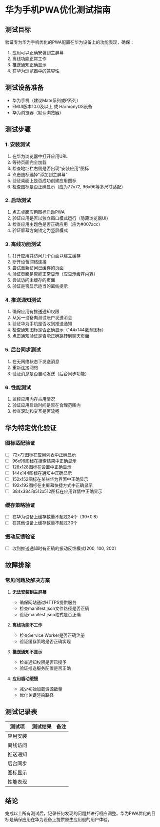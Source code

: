 # 华为手机PWA优化测试指南

## 测试目标
验证专为华为手机优化的PWA配置在华为设备上的功能表现，确保：
1. 应用可以正确安装到主屏幕
2. 离线功能正常工作
3. 推送通知正确显示
4. 在华为浏览器中的兼容性

## 测试设备准备
- 华为手机（建议Mate系列或P系列）
- EMUI版本10.0及以上 或 HarmonyOS设备
- 华为浏览器（默认浏览器）

## 测试步骤

### 1. 安装测试
1. 在华为浏览器中打开应用URL
2. 等待页面完全加载
3. 检查地址栏右侧是否出现"安装应用"图标
4. 点击图标选择"添加到主屏幕"
5. 验证桌面上是否成功创建应用图标
6. 检查图标是否正确显示（应为72x72, 96x96等多尺寸适配）

### 2. 启动测试
1. 点击桌面应用图标启动PWA
2. 验证应用是否以独立窗口模式运行（隐藏浏览器UI）
3. 检查应用主题色是否正确应用（应为#007acc）
4. 验证屏幕方向锁定为竖屏模式

### 3. 离线功能测试
1. 打开应用并访问几个页面以建立缓存
2. 断开设备网络连接
3. 尝试重新访问已缓存的页面
4. 验证页面是否能正常显示（应显示缓存内容）
5. 尝试访问未缓存的页面
6. 验证是否显示适当的离线提示

### 4. 推送通知测试
1. 确保应用有推送通知权限
2. 从另一设备向测试账户发送消息
3. 验证华为手机是否收到推送通知
4. 检查通知图标是否正确显示（144x144徽章图标）
5. 点击通知验证是否能正确跳转到聊天页面

### 5. 后台同步测试
1. 在无网络状态下发送消息
2. 重新连接网络
3. 验证消息是否自动发送（后台同步功能）

### 6. 性能测试
1. 监控应用内存占用情况
2. 验证应用启动时间是否在合理范围内
3. 检查滚动和交互是否流畅

## 华为特定优化验证

### 图标适配验证
- [ ] 72x72图标在应用列表中正确显示
- [ ] 96x96图标在搜索结果中正确显示
- [ ] 128x128图标在设置中正确显示
- [ ] 144x144图标在通知中正确显示
- [ ] 152x152图标在某些华为界面中正确显示
- [ ] 192x192图标在主屏幕快捷方式中正确显示
- [ ] 384x384和512x512图标在应用详情中正确显示

### 缓存策略验证
- [ ] 在华为设备上缓存数量不超过24个（30*0.8）
- [ ] 在其他设备上缓存数量不超过30个

### 振动反馈验证
- [ ] 收到推送通知时有正确的振动反馈模式[200, 100, 200]

## 故障排除

### 常见问题及解决方案

1. **无法安装到主屏幕**
   - 确保网站通过HTTPS提供服务
   - 检查manifest.json文件路径是否正确
   - 验证manifest.json格式是否正确

2. **离线功能不工作**
   - 检查Service Worker是否正确注册
   - 验证缓存策略是否正确实现

3. **推送通知不显示**
   - 检查通知权限是否已授予
   - 验证推送服务配置是否正确

4. **应用启动缓慢**
   - 减少初始加载资源数量
   - 优化关键渲染路径

## 测试记录表

| 测试项 | 测试结果 | 备注 |
|--------|----------|------|
| 应用安装 |          |      |
| 离线访问 |          |      |
| 推送通知 |          |      |
| 后台同步 |          |      |
| 图标显示 |          |      |
| 性能表现 |          |      |

## 结论
完成以上所有测试后，记录任何发现的问题并进行相应调整。华为PWA优化的目标是确保应用在华为设备上提供原生应用般的用户体验。